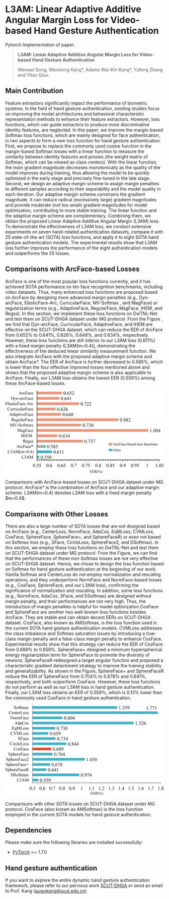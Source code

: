 # L3AM: Linear Adaptive Additive Angular Margin Loss for Video-based Hand Gesture Authentication
Pytorch Implementation of paper:

> **L3AM: Linear Adaptive Additive Angular Margin Loss for Video-based Hand Gesture Authentication**
>
> Wenwei Song, Wenxiong Kang\*, Adams Wai-Kin Kong\*, Yufeng Zhang and Yitao Qiao.

## Main Contribution
Feature extractors significantly impact the performance of biometric systems. In the field of hand gesture authentication, existing studies focus on improving the model architectures and behavioral characteristic representation methods to enhance their feature extractors. However, loss functions, which can guide extractors to produce more discriminative identity features, are neglected. In this paper, we improve the margin-based Softmax loss functions, which are mainly designed for face authentication, in two aspects to form a new loss function for hand gesture authentication. First, we propose to replace the commonly used cosine function in the margin-based Softmax losses with a linear function to measure the similarity between identity features and proxies (the weight matrix of Softmax, which can be viewed as class centers). With the linear function, the main gradient magnitude decreases monotonically as the quality of the model improves during training, thus allowing the model to be quickly optimized in the early stage and precisely fine-tuned in the late stage. Second, we design an adaptive margin scheme to assign margin penalties to different samples according to their separability and the model quality in each iteration. Our adaptive margin scheme constrains the gradient magnitude. It can reduce radical (excessively large) gradient magnitudes and provide moderate (not too small) gradient magnitudes for model optimization, contributing to more stable training. The linear function and the adaptive margin scheme are complementary. Combining them, we obtain the proposed Linear Adaptive Additive Angular Margin (L3AM) loss. To demonstrate the effectiveness of L3AM loss, we conduct extensive experiments on seven hand-related authentication datasets, compare it with 25 state-of-the-art (SOTA) loss functions, and apply it to eight SOTA hand gesture authentication models. The experimental results show that L3AM loss further improves the performance of the eight authentication models and outperforms the 25 losses.



## Comparisons with ArcFace-based Losses
ArcFace is one of the most popular loss functions currently, and it has achieved SOTA performance on ten face recognition benchmarks, including video datasets. Thus, many enhanced loss functions are proposed based on ArcFace by designing more advanced margin penalties (e.g., Dyn-arcFace, ElasticFace-Arc, CurricularFace, MV-Softmax , and MagFace) or regularization terms (e.g., AdaptiveFace, RegularFace, MagFace, IHEM, and Regss). In this section, we implement these loss functions on DwTNL-Net and test them on SCUT-DHGA dataset under MG protocol. From the Figure , we find that Dyn-arcFace, CurricularFace, AdaptiveFace, and IHEM are effective on the SCUT-DHGA dataset, which can reduce the EER of ArcFace from 0.652\% to 0.641\%, 0.626\%, 0.648\%, and 0.634\%, respectively. However, these loss functions are still inferior to our L3AM loss (0.611\%) with a fixed margin penalty (L3AM(m=0.4)), demonstrating the effectiveness of the deduced linear similarity measurement function. We also integrate ArcFace with the proposed adaptive margin scheme and obtain ArcFace*. The EER of ArcFace is further decreased to 0.585\%, which is lower than the four effective improved losses mentioned above and shows that the proposed adaptive margin scheme is also applicable to ArcFace. Finally, our L3AM loss obtains the lowest EER (0.559\%) among these ArcFace-based losses.


 <div align="center">
 <p align="center">
  <img src="https://raw.githubusercontent.com/SCUT-BIP-Lab/L3AM/master/img/LA3M_Arc.png" width="600" />
 </p>
 </div>  
 Comparisons with ArcFace-based losses on SCUT-DHGA dataset under MG protocol. ArcFace* is the combination of ArcFace and our adaptive margin scheme. L3AM(m=0.4) denotes L3AM loss with a fixed margin penalty $m=0.4$.

## Comparisons with Other Losses

There are also a large number of SOTA losses that are not designed based on ArcFace (e.g., CenterLoss, NormFace, AdaCos, EqMLoss, CVMLoss, CosFace, SphereFace, SphereFace+, and SphereFaceR) or even not based on Softmax loss (e.g., SFace, CircleLoss, SphereFace2, and DSoftmax). In this section, we employ these loss functions on DwTNL-Net and test them on SCUT-DHGA dataset under MG protocol. From the Figure, we can find that the performances of these non-Softmax losses are not very effective on SCUT-DHGA dataset. Hence, we chose to design the loss function based on Softmax for hand gesture authentication at the beginning of our work. Vanilla Softmax and CenterLoss do not employ normalization and rescaling operations, and they underperform NormFace and NormFace-based losses (e.g., CosFace, SphereFace, and our L3AM loss), confirming the significance of normalization and rescaling. In addition, some loss functions (e.g., NormFace, AdaCos, SFace, and DSoftmax) are designed without margin penalty, and their performances are not very high. Thus, the introduction of margin penalties is helpful for model optimization.CosFace and SphereFace are another two well-known loss functions besides ArcFace. They are stable and can obtain decent EERs on SCUT-DHGA dataset. CosFace, also known as AMSoftmax, is the loss function used in the current SOTA hand gesture authentication models. CVMLoss addresses the class imbalance and Softmax saturation issues by introducing a true-class margin penalty and a false-class margin penalty to enhance CosFace. Experimental results show that this strategy can reduce the EER of CosFace from 0.689\% to 0.659\%. SphereFace+ designed a minimum hyperspherical energy regularization term for SphereFace to promote the diversity of neurons. SphereFaceR redesigned a target angular function and proposed a characteristic gradient detachment strategy to improve the training stability and generalizability. As shown in the Figure, SphereFace+ and SphereFaceR reduce the EER of SphereFace from 0.704\% to 0.678\% and 0.641\%, respectively, and both outperform CosFace. However, these loss functions do not perform as well as our L3AM loss in hand gesture authentication. Finally, our L3AM loss obtains an EER of 0.559\%, which is 0.13\% lower than the commonly used CosFace in hand gesture authentication. 


 <div align="center">
 <p align="center">
  <img src="https://raw.githubusercontent.com/SCUT-BIP-Lab/L3AM/master/img/LA3M_Other.png" width="600" />
 </p>
 </div>  
Comparisons with other SOTA losses on SCUT-DHGA dataset under MG protocol. CosFace (also known as AMSoftmax) is the loss function employed in the current SOTA models for hand gesture authentication. 



## Dependencies
Please make sure the following libraries are installed successfully:
- [PyTorch](https://pytorch.org/) >= 1.7.0

## Hand gesture authentication

If you want to explore the entire dynamic hand gesture authentication framework, please refer to our pervious work [SCUT-DHGA](https://github.com/SCUT-BIP-Lab/SCUT-DHGA) 
or send an email to Prof. Kang (auwxkang@scut.edu.cn).

